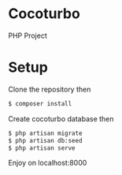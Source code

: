 # Cocoturbo
PHP Project

# Setup

Clone the repository then
```sh
$ composer install
```
Create cocoturbo database then
```sh
$ php artisan migrate
$ php artisan db:seed
$ php artisan serve
```
Enjoy on localhost:8000

